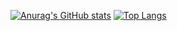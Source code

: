 [![Anurag's GitHub stats](https://github-readme-stats.vercel.app/api?username=codamin&count_private=true&show_icons=true&include_all_commits=true&theme=cobalt)](https://github.com/anuraghazra/github-readme-stats) 
[![Top Langs](https://github-readme-stats.vercel.app/api/top-langs/?username=codamin&layout=compact&langs_count=8&hide=css,html,jupyter%20notebook&theme=cobalt)](https://github.com/anuraghazra/github-readme-stats)
